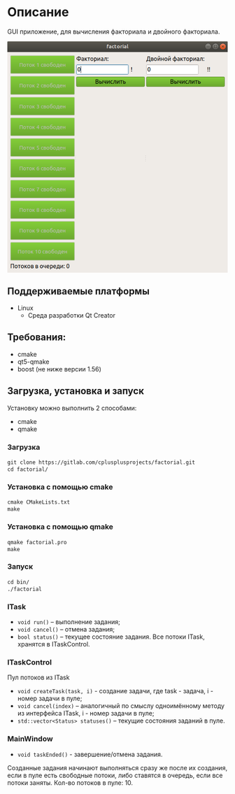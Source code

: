 # Описание
GUI приложение, для вычисления факториала и двойного факториала.
<p align="center">
<img src="images/1.png" align="center"/></p>

## Поддерживаемые платформы
* Linux 
  * Среда разработки Qt Creator

## Требования:
* cmake
* qt5-qmake
* boost (не ниже версии 1.56)

## Загрузка, установка и запуск
Установку можно выполнить 2 способами:
* cmake
* qmake

### Загрузка 
```
git clone https://gitlab.com/cplusplusprojects/factorial.git
cd factorial/
```

### Установка с помощью cmake
```
cmake CMakeLists.txt
make
```
### Установка с помощью qmake
```
qmake factorial.pro
make
```
### Запуск
```
cd bin/
./factorial
```

### ITask
- ```void run()``` – выполнение задания;
- ```void cancel()``` – отмена задания;
- ```bool status()``` – текущее состояние задания.
Все потоки ITask, хранятся в ITaskControl.

### ITaskControl
Пул потоков из ITask
- ```void createTask(task, i)``` - создание задачи, где task - задача, i - номер задачи в пуле;
- ```void cancel(index)``` – аналогичный по смыслу одноимённому методу из интерфейса ITask, i - номер задачи в пуле;
- ```std::vector<Status> statuses()``` – текущие состояния заданий в пуле.

### MainWindow
- ```void taskEnded()``` - завершение/отмена задания.

Созданные задания начинают выполняться сразу же после их создания, если в пуле есть свободные потоки, либо ставятся в очередь, если все потоки заняты. Кол-во потоков в пуле: 10.

